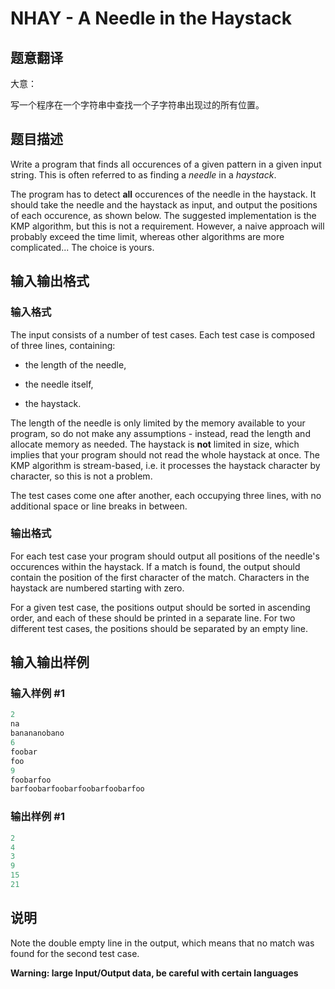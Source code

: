 # NHAY - A Needle in the Haystack

## 题意翻译

大意：

写一个程序在一个字符串中查找一个子字符串出现过的所有位置。

## 题目描述

 Write a program that finds all occurences of a given pattern in a given input string. This is often referred to as finding a _needle_ in a _haystack_.

The program has to detect **all** occurences of the needle in the haystack. It should take the needle and the haystack as input, and output the positions of each occurence, as shown below. The suggested implementation is the KMP algorithm, but this is not a requirement. However, a naive approach will probably exceed the time limit, whereas other algorithms are more complicated... The choice is yours.

## 输入输出格式

### 输入格式

The input consists of a number of test cases. Each test case is composed of three lines, containing:

- the length of the needle,

- the needle itself,

- the haystack.

The length of the needle is only limited by the memory available to your program, so do not make any assumptions - instead, read the length and allocate memory as needed. The haystack is **not** limited in size, which implies that your program should not read the whole haystack at once. The KMP algorithm is stream-based, i.e. it processes the haystack character by character, so this is not a problem.

The test cases come one after another, each occupying three lines, with no additional space or line breaks in between.

### 输出格式

For each test case your program should output all positions of the needle's occurences within the haystack. If a match is found, the output should contain the position of the first character of the match. Characters in the haystack are numbered starting with zero.

For a given test case, the positions output should be sorted in ascending order, and each of these should be printed in a separate line. For two different test cases, the positions should be separated by an empty line.

## 输入输出样例

### 输入样例 #1

```cpp
2
na
banananobano
6
foobar
foo
9
foobarfoo
barfoobarfoobarfoobarfoobarfoo
```


### 输出样例 #1

```cpp
2
4
3
9
15
21
```


## 说明

Note the double empty line in the output, which means that no match was found for the second test case.

**Warning: large Input/Output data, be careful with certain languages**

